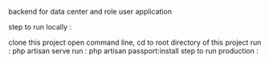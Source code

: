 backend for data center and role user application

step to run locally :

clone this project
open command line, cd to root directory of this project
run : php artisan serve
run : php artisan passport:install
step to run production :
